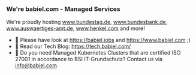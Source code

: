 ### We're babiel.com - Managed Services

We're proudly hosting www.bundestag.de, www.bundesbank.de, www.auswaertiges-amt.de, www.henkel.com and more!

- 🔭 Please have look at https://babiel.jobs and https://www.babiel.com ;)
- 🔭 Read our Tech Blog: https://tech.babiel.com/
- 💬 Do you need Managed Kubernetes Clusters that are certified ISO 27001 in accordance to BSI IT-Grundschutz? Contact us via info@babiel.com
